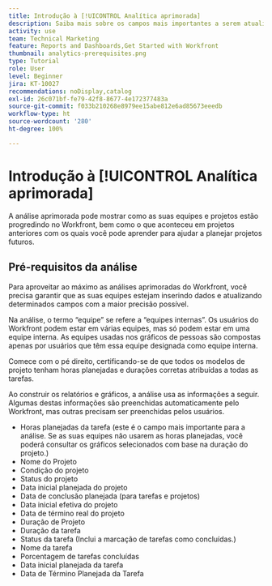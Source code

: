 ```yaml
---
title: Introdução à [!UICONTROL Analítica aprimorada]
description: Saiba mais sobre os campos mais importantes a serem atualizados no Workfront para permitir que a análise aprimorada mostre como as suas equipes e projetos estão progredindo no Workfront.
activity: use
team: Technical Marketing
feature: Reports and Dashboards,Get Started with Workfront
thumbnail: analytics-prerequisites.png
type: Tutorial
role: User
level: Beginner
jira: KT-10027
recommendations: noDisplay,catalog
exl-id: 26c071bf-fe79-42f8-8677-4e172377483a
source-git-commit: f033b210268e8979ee15abe812e6ad85673eeedb
workflow-type: ht
source-wordcount: '280'
ht-degree: 100%

---
```


# Introdução à [!UICONTROL Analítica aprimorada]

A análise aprimorada pode mostrar como as suas equipes e projetos estão progredindo no Workfront, bem como o que aconteceu em projetos anteriores com os quais você pode aprender para ajudar a planejar projetos futuros.

## Pré-requisitos da análise

Para aproveitar ao máximo as análises aprimoradas do Workfront, você precisa garantir que as suas equipes estejam inserindo dados e atualizando determinados campos com a maior precisão possível.

Na análise, o termo “equipe” se refere a “equipes internas”. Os usuários do Workfront podem estar em várias equipes, mas só podem estar em uma equipe interna. As equipes usadas nos gráficos de pessoas são compostas apenas por usuários que têm essa equipe designada como equipe interna.

Comece com o pé direito, certificando-se de que todos os modelos de projeto tenham horas planejadas e durações corretas atribuídas a todas as tarefas.

Ao construir os relatórios e gráficos, a análise usa as informações a seguir. Algumas destas informações são preenchidas automaticamente pelo Workfront, mas outras precisam ser preenchidas pelos usuários.

* Horas planejadas da tarefa (este é o campo mais importante para a análise. Se as suas equipes não usarem as horas planejadas, você poderá consultar os gráficos selecionados com base na duração do projeto.)
* Nome do Projeto
* Condição do projeto
* Status do projeto
* Data inicial planejada do projeto
* Data de conclusão planejada (para tarefas e projetos)
* Data inicial efetiva do projeto
* Data de término real do projeto
* Duração de Projeto
* Duração da tarefa
* Status da tarefa (Inclui a marcação de tarefas como concluídas.)
* Nome da tarefa
* Porcentagem de tarefas concluídas
* Data inicial planejada da tarefa
* Data de Término Planejada da Tarefa
